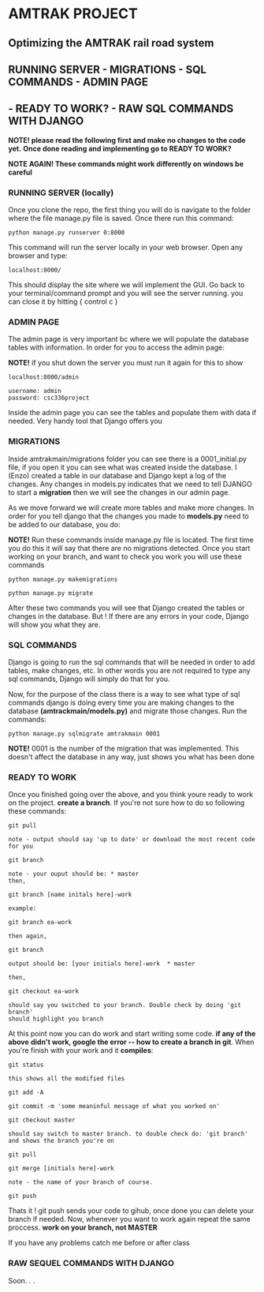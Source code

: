 # AMTRAK PROJECT
## Optimizing the AMTRAK rail road system

## RUNNING SERVER - MIGRATIONS - SQL COMMANDS - ADMIN PAGE 
## - READY TO WORK? - RAW SQL COMMANDS WITH DJANGO

**NOTE! please read the following first and make no changes to the code yet.** 
**Once done reading and implementing go to READY TO WORK?**

**NOTE AGAIN! These commands might work differently on windows be careful**

### RUNNING SERVER (locally)

Once you clone the repo, the first thing you will do is navigate to the folder where the file 
manage.py file is saved. Once there run this command:

    python manage.py runserver 0:8000

This command will run the server locally in your web browser. Open any browser and type:

    localhost:8000/

This should display the site where we will implement the GUI. Go back to your terminal/command 
prompt and you will see the server running. you can close it by hitting { control c }


### ADMIN PAGE

The admin page is very important bc where we will populate the database tables with information. 
In order for you to access the admin page:

   **NOTE!** if you shut down the server you must run it again for this to show
    
    localhost:8000/admin
  
    username: admin
    password: csc336project

Inside the admin page you can see the tables and populate them with data if needed. 
Very handy tool that Django offers you


### MIGRATIONS

Inside amtrakmain/migrations folder you can see there is a 0001_initial.py file, if you open it 
you can see what was created inside the database. I (Enzo) created a table in our database and 
Django kept a log of the changes. Any changes in models.py indicates that we need to tell 
DJANGO to start a **migration** then we will see the changes in our admin page.

As we move forward we will create more tables and make more changes. In order for you tell django 
that the changes you made to **models.py** need to be added to our database, you do:

   **NOTE!** Run these commands inside manage.py file is located. The first time you do this it
   will say that there are no migrations detected. Once you start working on your branch, and 
   want to check you work you will use these commands

    python manage.py makemigrations

    python manage.py migrate

After these two commands you will see that Django created the tables or changes in the database. 
But ! If there are any errors in your code, Django will show you what they are.


### SQL COMMANDS

Django is going to run the sql commands that will be needed in order to add tables, make changes, 
etc. In other words you are not required to type any sql commands, Django will simply do that for you.

Now, for the purpose of the class there is a way to see what type of sql commands django is 
doing every time you are making changes to the database **(amtrackmain/models.py)** and migrate 
those changes. Run the commands:

    python manage.py sqlmigrate amtrakmain 0001

   **NOTE!** 0001 is the number of the migration that was implemented. This doesn't affect the 
   database in any way, just shows you what has been done


### READY TO WORK

Once you finished going over the above, and you think youre ready to work on the 
project. **create a branch**. If you're not sure how to do so following these commands:

    git pull 

    note - output should say 'up to date' or download the most recent code for you

    git branch

    note - your ouput should be: * master
    then,

    git branch [name initals here]-work

    example:

    git branch ea-work

    then again,

    git branch

    output should be: [your initials here]-work  * master

    then,

    git checkout ea-work

    should say you switched to your branch. Double check by doing 'git branch' 
    should highlight you branch

At this point now you can do work and start writing some code. **if any of the above** 
**didn't work, google the error -- how to create a branch in git**. When you're finish with your work 
and it **compiles**:

    git status

    this shows all the modified files

    git add -A

    git commit -m 'some meaninful message of what you worked on'

    git checkout master

    should say switch to master branch. to double check do: 'git branch' and shows the branch you're on

    git pull 

    git merge [initials here]-work

    note - the name of your branch of course.

    git push

Thats it ! git push sends your code to gihub, once done you can delete your branch if needed.
Now, whenever you want to work again repeat the same proccess. **work on your branch, not MASTER**

If you have any problems catch me before or after class


### RAW SEQUEL COMMANDS WITH DJANGO

Soon. . .
